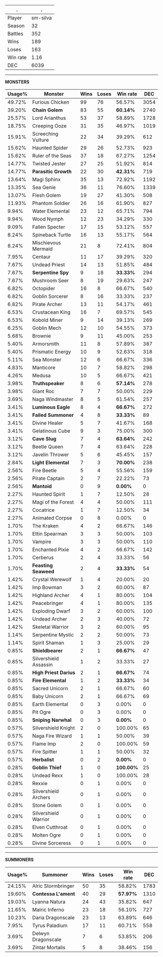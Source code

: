 .|.
|-|-
Player|sm-silva
Season|32
Battles|352
Wins|189
Loses|163
Win rate|1.16
DEC|6039

---
**MONSTERS**

Usage%|Monster|Wins|Loses|Win rate|DEC|
-|-|-|-|-|-|
49.72%|Furious Chicken|99|76|56.57%|3054|
39.20%|**Chain Golem**|83|55|**60.14%**|2740|
25.57%|Lord Arianthus|53|37|58.89%|1728|
18.75%|Creeping Ooze|31|35|46.97%|1019|
15.91%|Screeching Vulture|22|34|39.29%|612|
15.62%|Haunted Spider|29|26|52.73%|923|
15.62%|Ruler of the Seas|37|18|67.27%|1254|
14.77%|Twisted Jester|27|25|51.92%|814|
14.77%|**Parasitic Growth**|22|30|**42.31%**|719|
13.64%|Magi Sphinx|35|13|72.92%|1192|
13.35%|Sea Genie|36|11|76.60%|1339|
13.07%|Flesh Golem|19|27|41.30%|508|
11.93%|Phantom Soldier|26|16|61.90%|827|
9.94%|Water Elemental|23|12|65.71%|794|
9.94%|Wood Nymph|12|23|34.29%|330|
9.09%|Fallen Specter|17|15|53.12%|557|
8.24%|Spineback Turtle|16|13|55.17%|564|
8.24%|Mischievous Mermaid|21|8|72.41%|804|
7.95%|Centaur|11|17|39.29%|320|
7.67%|Undead Priest|14|13|51.85%|484|
7.67%|**Serpentine Spy**|9|18|**33.33%**|294|
7.67%|Mushroom Seer|8|19|29.63%|247|
6.82%|Octopider|16|8|66.67%|540|
6.82%|Goblin Sorcerer|8|16|33.33%|237|
6.82%|Pirate Archer|13|11|54.17%|461|
6.53%|Crustacean King|16|7|69.57%|545|
6.53%|Kobold Miner|9|14|39.13%|269|
6.25%|Goblin Mech|12|10|54.55%|373|
5.68%|Brownie|9|11|45.00%|253|
5.40%|Armorsmith|11|8|57.89%|387|
5.40%|Prismatic Energy|10|9|52.63%|318|
5.11%|Sea Monster|12|6|66.67%|336|
4.83%|Manticore|10|7|58.82%|298|
4.26%|Medusa|10|5|66.67%|421|
3.98%|**Truthspeaker**|8|6|**57.14%**|278|
3.98%|Giant Roc|7|7|50.00%|229|
3.69%|Naga Windmaster|8|5|61.54%|257|
3.41%|**Luminous Eagle**|8|4|**66.67%**|272|
3.41%|**Failed Summoner**|4|8|**33.33%**|89|
3.41%|Divine Healer|5|7|41.67%|168|
3.41%|Gelatinous Cube|9|3|75.00%|300|
3.12%|**Cave Slug**|7|4|**63.64%**|242|
3.12%|Beetle Queen|7|4|63.64%|228|
3.12%|Javelin Thrower|5|6|45.45%|157|
2.84%|**Light Elemental**|7|3|**70.00%**|238|
2.56%|Fire Beetle|5|4|55.56%|159|
2.56%|Pirate Captain|2|7|22.22%|73|
2.56%|**Mantoid**|0|9|**0.00%**|0|
2.27%|Haunted Spirit|1|7|12.50%|28|
2.27%|Magi of the Forest|4|4|50.00%|111|
2.27%|Cocatrice|1|7|12.50%|34|
2.27%|Animated Corpse|0|8|0.00%|0|
1.70%|The Kraken|4|2|66.67%|146|
1.70%|Ettin Spearman|3|3|50.00%|103|
1.70%|Vampire|3|3|50.00%|110|
1.70%|Enchanted Pixie|4|2|66.67%|142|
1.70%|Cerberus|2|4|33.33%|56|
1.70%|**Feasting Seaweed**|2|4|**33.33%**|54|
1.42%|Crystal Werewolf|1|4|20.00%|20|
1.42%|Imp Bowman|3|2|60.00%|87|
1.42%|Highland Archer|4|1|80.00%|104|
1.42%|Peacebringer|4|1|80.00%|135|
1.42%|Exploding Dwarf|3|2|60.00%|100|
1.42%|Undead Archer|2|3|40.00%|72|
1.42%|Skeletal Warrior|3|2|60.00%|95|
1.14%|Serpentine Mystic|2|2|50.00%|73|
1.14%|Spirit Shaman|1|3|25.00%|29|
0.85%|**Shieldbearer**|2|1|**66.67%**|47|
0.85%|Silvershield Assassin|1|2|33.33%|27|
0.85%|**High Priest Darius**|2|1|**66.67%**|74|
0.85%|**Fire Elemental**|1|2|**33.33%**|34|
0.85%|Sacred Unicorn|2|1|66.67%|60|
0.85%|Baby Unicorn|2|1|66.67%|69|
0.85%|Earth Elemental|0|3|0.00%|0|
0.85%|Pit Ogre|0|3|0.00%|0|
0.85%|**Sniping Narwhal**|0|3|**0.00%**|0|
0.57%|Silvershield Knight|2|0|100.00%|65|
0.57%|Naga Fire Wizard|1|1|50.00%|39|
0.57%|Flame Imp|2|0|100.00%|59|
0.57%|Fire Spitter|1|1|50.00%|32|
0.57%|**Herbalist**|0|2|**0.00%**|0|
0.28%|**Goblin Thief**|1|0|**100.00%**|25|
0.28%|Undead Rexx|1|0|100.00%|28|
0.28%|Rexxie|0|1|0.00%|0|
0.28%|Silvershield Archers|0|1|0.00%|0|
0.28%|Stone Golem|0|1|0.00%|0|
0.28%|Silvershield Warrior|0|1|0.00%|0|
0.28%|Elven Cutthroat|0|1|0.00%|0|
0.28%|Molten Ogre|0|1|0.00%|0|
0.28%|Divine Sorceress|0|1|0.00%|0|

---
**SUMMONERS**

Usage%|Summoner|Wins|Loses|Win rate|DEC|
-|-|-|-|-|-|
24.15%|Alric Stormbringer|50|35|58.82%|1783|
19.60%|**Contessa L'ament**|40|29|**57.97%**|1310|
19.03%|Lyanna Natura|24|43|35.82%|647|
11.65%|Malric Inferno|23|18|56.10%|727|
10.23%|Daria Dragonscale|23|13|63.89%|646|
7.95%|Tyrus Paladium|17|11|60.71%|558|
3.69%|Delwyn Dragonscale|7|6|53.85%|206|
3.69%|Zintar Mortalis|5|8|38.46%|156|
